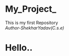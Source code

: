 # My_Project_
This is my first Repository
<br>
<i>
Author-ShekharYadav(C.s.e)
</i>
<h1>Hello..</h1>

